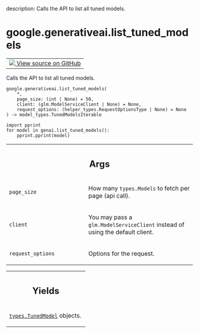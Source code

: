 description: Calls the API to list all tuned models.

<div itemscope itemtype="http://developers.google.com/ReferenceObject">
<meta itemprop="name" content="google.generativeai.list_tuned_models" />
<meta itemprop="path" content="Stable" />
</div>

# google.generativeai.list_tuned_models

<!-- Insert buttons and diff -->

<table class="tfo-notebook-buttons tfo-api nocontent">
<td>
  <a target="_blank" href="https://github.com/google/generative-ai-python/blob/master/google/generativeai/models.py#L209-L242">
    <img src="https://www.tensorflow.org/images/GitHub-Mark-32px.png" />
    View source on GitHub
  </a>
</td>
</table>



Calls the API to list all tuned models.


<pre class="devsite-click-to-copy prettyprint lang-py tfo-signature-link">
<code>google.generativeai.list_tuned_models(
    *,
    page_size: (int | None) = 50,
    client: (glm.ModelServiceClient | None) = None,
    request_options: (helper_types.RequestOptionsType | None) = None
) -> model_types.TunedModelsIterable
</code></pre>



<!-- Placeholder for "Used in" -->

```
import pprint
for model in genai.list_tuned_models():
    pprint.pprint(model)
```

<!-- Tabular view -->
 <table class="responsive fixed orange">
<colgroup><col width="214px"><col></colgroup>
<tr><th colspan="2"><h2 class="add-link">Args</h2></th></tr>

<tr>
<td>

`page_size`<a id="page_size"></a>

</td>
<td>

How many `types.Models` to fetch per page (api call).

</td>
</tr><tr>
<td>

`client`<a id="client"></a>

</td>
<td>

You may pass a `glm.ModelServiceClient` instead of using the default client.

</td>
</tr><tr>
<td>

`request_options`<a id="request_options"></a>

</td>
<td>

Options for the request.

</td>
</tr>
</table>



<!-- Tabular view -->
 <table class="responsive fixed orange">
<colgroup><col width="214px"><col></colgroup>
<tr><th colspan="2"><h2 class="add-link">Yields</h2></th></tr>
<tr class="alt">
<td colspan="2">

<a href="../../google/generativeai/types/TunedModel.md"><code>types.TunedModel</code></a> objects.

</td>
</tr>

</table>

